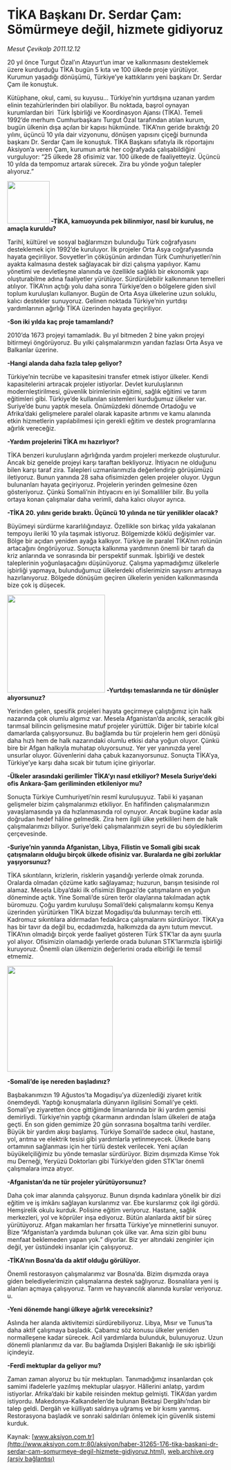 # TİKA Başkanı Dr. Serdar Çam: Sömürmeye değil, hizmete gidiyoruz

*Mesut Çevikalp 2011.12.12*

<font class="agenda2NewsSpot">
 20 yıl önce Turgut Özal’ın Atayurt’un imar ve kalkınmasını desteklemek üzere kurdurduğu TİKA bugün 5 kıta ve 100 ülkede proje yürütüyor. Kurumun yaşadığı dönüşümü, Türkiye’ye kattıklarını yeni başkanı Dr. Serdar Çam ile konuştuk.
</font>
<font class="newsDetail">
 <p>
  Kütüphane, okul, cami, su kuyusu… Türkiye’nin yurtdışına uzanan yardım elinin tezahürlerinden biri olabiliyor. Bu noktada, başrol oynayan kurumlardan biri  Türk İşbirliği ve Koordinasyon Ajansı (TİKA). Temeli 1992’de merhum Cumhurbaşkanı Turgut Özal tarafından atılan kurum, bugün ülkenin dışa açılan bir kapısı hükmünde. TİKA’nın geride bıraktığı 20 yılını, üçüncü 10 yıla dair vizyonunu, dönüşen yapısını çiçeği burnunda başkanı Dr. Serdar Çam ile konuştuk. TİKA Başkanı sıfatıyla ilk röportajını Aksiyon’a veren Çam, kurumun artık her coğrafyada çalışabildiğini vurguluyor: “25 ülkede 28 ofisimiz var. 100 ülkede de faaliyetteyiz. Üçüncü 10 yılda da tempomuz artarak sürecek. Zira bu yönde yoğun talepler alıyoruz.”
 </p>
 <p>
  <strong>
   <img alt="" height="98" src="http://web.archive.org/web/20120115080827im_/http://medya.aksiyon.com.tr/aksiyon/2011/12/12/tika3.png">
    -TİKA, kamuoyunda pek bilinmiyor, nasıl bir kuruluş, ne amaçla kuruldu?
   </img>
  </strong>
 </p>
 <p>
  Tarihî, kültürel ve sosyal bağlarımızın bulunduğu Türk coğrafyasını desteklemek için 1992’de kuruluyor. İlk projeler Orta Asya coğrafyasında hayata geçiriliyor. Sovyetler’in çöküşünün ardından Türk Cumhuriyetleri’nin ayakta kalmasına destek sağlayacak bir dizi çalışma yapılıyor. Kamu yönetimi ve devletleşme alanında ve özellikle sağlıklı bir ekonomik yapı oluşturabilme adına faaliyetler yürütüyor. Sürdürülebilir kalkınmanın temelleri atılıyor. TİKA’nın açtığı yolu daha sonra Türkiye’den o bölgelere giden sivil toplum kuruluşları kullanıyor. Bugün de Orta Asya ülkelerine uzun soluklu, kalıcı destekler sunuyoruz. Gelinen noktada Türkiye’nin yurtdışı yardımlarının ağırlığı TİKA üzerinden hayata geçiriliyor.
 </p>
 <p>
  <strong>
   -Son iki yılda kaç proje tamamlandı?
  </strong>
 </p>
 <p>
  2010’da 1673 projeyi tamamladık. Bu yıl bitmeden 2 bine yakın projeyi bitirmeyi öngörüyoruz. Bu yılki çalışmalarımızın yarıdan fazlası Orta Asya ve Balkanlar üzerine.
 </p>
 <p>
  <strong>
   -Hangi alanda daha fazla talep geliyor?
  </strong>
 </p>
 <p>
  Türkiye’nin tecrübe ve kapasitesini transfer etmek istiyor ülkeler. Kendi kapasitelerini artıracak projeler istiyorlar. Devlet kuruluşlarının modernleştirilmesi, güvenlik birimlerinin eğitimi, sağlık eğitimi ve tarım eğitimleri gibi. Türkiye’de kullanılan sistemleri kurduğumuz ülkeler var. Suriye’de bunu yaptık mesela. Önümüzdeki dönemde Ortadoğu ve Afrika’daki gelişmelere paralel olarak kapasite artırımı ve kamu alanında etkin hizmetlerin yapılabilmesi için gerekli eğitim ve destek programlarına ağırlık vereceğiz.
 </p>
 <p>
  <strong>
   -Yardım projelerini TİKA mı hazırlıyor?
  </strong>
 </p>
 <p>
  TİKA benzeri kuruluşların ağırlığında yardım projeleri merkezde oluşturulur. Ancak biz genelde projeyi karşı taraftan bekliyoruz. İhtiyacın ne olduğunu bilen karşı taraf zira. Talepleri uzmanlarımızla değerlendirip görüşümüzü iletiyoruz. Bunun yanında 28 saha ofisimizden gelen projeler oluyor. Uygun bulunanları hayata geçiriyoruz. Projelerin yerinden gelmesine özen gösteriyoruz. Çünkü Somali’nin ihtiyacını en iyi Somalililer bilir. Bu yolla ortaya konan çalışmalar daha verimli, daha kalıcı oluyor ayrıca.
 </p>
 <p>
  <strong>
   -TİKA 20. yılını geride bıraktı. Üçüncü 10 yılında ne tür yenilikler olacak?
  </strong>
 </p>
 <p>
  Büyümeyi sürdürme kararlılığındayız. Özellikle son birkaç yılda yakalanan tempoyu ileriki 10 yıla taşımak istiyoruz. Bölgemizde köklü değişimler var. Bölge bir açıdan yeniden ayağa kalkıyor. Türkiye ile paralel TİKA’nın rolünün artacağını öngörüyoruz. Sonuçta kalkınma yardımının önemli bir tarafı da kriz anlarında ve sonrasında bir perspektif sunmak. İşbirliği ve destek taleplerinin yoğunlaşacağını düşünüyoruz. Çalışma yapmadığımız ülkelerle işbirliği yapmaya, bulunduğumuz ülkelerdeki ofislerimizin sayısını artırmaya hazırlanıyoruz. Bölgede dönüşüm geçiren ülkelerin yeniden kalkınmasında bize çok iş düşecek.
 </p>
 <p>
  <img alt="" height="226" src="http://web.archive.org/web/20120115080827im_/http://medya.aksiyon.com.tr/aksiyon/2011/12/12/tika1.png">
   <strong>
    -Yurtdışı temaslarında ne tür dönüşler alıyorsunuz?
   </strong>
  </img>
 </p>
 <p>
  Yerinden gelen, spesifik projeleri hayata geçirmeye çalıştığımız için halk nazarında çok olumlu algımız var. Mesela Afganistan’da arıcılık, seracılık gibi tarımsal bilincin gelişmesine matuf projeler yürüttük. Diğer bir tabirle kılcal damarlarda çalışıyorsunuz. Bu bağlamda bu tür projelerin hem geri dönüşü daha hızlı hem de halk nazarındaki olumlu etkisi daha yoğun oluyor. Çünkü bire bir Afgan halkıyla muhatap oluyorsunuz. Yer yer yanınızda yerel unsurlar oluyor. Güvenlerini daha çabuk kazanıyorsunuz. Sonuçta TİKA’ya, Türkiye’ye karşı daha sıcak bir tutum içine giriyorlar.
 </p>
 <p>
  <strong>
   -Ülkeler arasındaki gerilimler TİKA’yı nasıl etkiliyor? Mesela Suriye’deki ofis Ankara-Şam geriliminden etkileniyor mu?
  </strong>
 </p>
 <p>
  Sonuçta Türkiye Cumhuriyeti’nin resmî kuruluşuyuz. Tabii ki yaşanan gelişmeler bizim çalışmalarımızı etkiliyor. En hafifinden çalışmalarımızın yavaşlamasında ya da hızlanmasında rol oynuyor. Ancak bugüne kadar asla doğrudan hedef hâline gelmedik. Zira hem ilgili ülke yetkilileri hem de halk çalışmalarımızı biliyor. Suriye’deki çalışmalarımızın seyri de bu söylediklerim çerçevesinde.
 </p>
 <p>
  <strong>
   -Suriye’nin yanında Afganistan, Libya, Filistin ve Somali gibi sıcak çatışmaların olduğu birçok ülkede ofisiniz var. Buralarda ne gibi zorluklar yaşıyorsunuz?
  </strong>
 </p>
 <p>
  TİKA sıkıntıların, krizlerin, risklerin yaşandığı yerlerde olmak zorunda. Oralarda olmadan çözüme katkı sağlayamaz; huzurun, barışın tesisinde rol alamaz. Mesela Libya’daki ilk ofisimizi Bingazi’de çatışmaların en yoğun döneminde açtık. Yine Somali’de süren terör olaylarına takılmadan açtık büromuzu. Çoğu yardım kuruluşu Somali’deki çalışmalarını komşu Kenya üzerinden yürütürken TİKA bizzat Mogadişu’da bulunmayı tercih etti. Kadromuz sıkıntılara aldırmadan fedakârca çalışmalarını sürdürüyor. TİKA’ya has bir tavır da değil bu, ecdadımızda, halkımızda da aynı tutum mevcut. TİKA’nın olmadığı birçok yerde faaliyet gösteren Türk STK’lar da aynı şuurla yol alıyor. Ofisimizin olamadığı yerlerde orada bulunan STK’larımızla işbirliği kuruyoruz. Önemli olan ülkemizin değerlerini orada elbirliği ile temsil etmemiz.
 </p>
 <p>
  <img alt="" height="244" src="http://web.archive.org/web/20120115080827im_/http://medya.aksiyon.com.tr/aksiyon/2011/12/12/tika2.png"/>
 </p>
 <p>
  <strong>
   -Somali’de işe nereden başladınız?
  </strong>
 </p>
 <p>
  Başbakanımızın 19 Ağustos’ta Mogadişu’ya düzenlediği ziyaret kritik önemdeydi. Yaptığı konuşmalarla dünyanın ilgilisini Somali’ye çekti. Somali’ye ziyaretten önce gittiğimde limanlarında bir iki yardım gemisi demirliydi. Türkiye’nin yaptığı çıkarmanın ardından İslam ülkeleri de atağa geçti. En son giden gemimize 20 gün sonrasına boşaltma tarihi verdiler. Büyük bir yardım akışı başlamış. Türkiye Somali’de sadece okul, hastane, yol, arıtma ve elektrik tesisi gibi yardımlarla yetinmeyecek. Ülkede barış ortamının sağlanması için her türlü destek verilecek. Yeni açılan büyükelçiliğimiz bu yönde temaslar sürdürüyor. Bizim dışımızda Kimse Yok mu Derneği, Yeryüzü Doktorları gibi Türkiye’den giden STK’lar önemli çalışmalara imza atıyor.
 </p>
 <p>
  <strong>
   -Afganistan’da ne tür projeler yürütüyorsunuz?
  </strong>
 </p>
 <p>
  Daha çok imar alanında çalışıyoruz. Bunun dışında kadınlara yönelik bir dizi eğitim ve iş imkânı sağlayan kurslarımız var. Ebe kurslarımız çok ilgi gördü. Hemşirelik okulu kurduk. Polisine eğitim veriyoruz. Hastane, sağlık merkezleri, yol ve köprüler inşa ediyoruz. Bütün alanlarda aktif bir süreç yürütüyoruz. Afgan makamları her fırsatta Türkiye’ye minnetlerini sunuyor. Bize “Afganistan’a yardımda bulunan çok ülke var. Ama sizin gibi bunu menfaat beklemeden yapan yok.” diyorlar. Biz yer altındaki zenginler için değil, yer üstündeki insanlar için çalışıyoruz.
 </p>
 <p>
  <strong>
   -TİKA’nın Bosna’da da aktif olduğu görülüyor.
  </strong>
 </p>
 <p>
  Önemli restorasyon çalışmalarımız var Bosna’da. Bizim dışımızda oraya giden belediyelerimizin çalışmalarına destek sağlıyoruz. Bosnalılara yeni iş alanları açmaya çalışıyoruz. Tarım ve hayvancılık alanında kurslar veriyoruz. u.
 </p>
 <p>
  <strong>
   -Yeni dönemde hangi ülkeye ağırlık vereceksiniz?
  </strong>
 </p>
 <p>
  Aslında her alanda aktivitemizi sürdürebiliyoruz. Libya, Mısır ve Tunus’ta daha aktif çalışmaya başladık. Çabamız söz konusu ülkeler yeniden normalleşene kadar sürecek. Acil yardımlarda bulunduk, bulunuyoruz. Uzun dönemli planlarımız da var. Bu bağlamda Dışişleri Bakanlığı ile sıkı işbirliği içindeyiz.
 </p>
 <p>
  <strong>
   -Ferdî mektuplar da geliyor mu?
  </strong>
 </p>
 <p>
  Zaman zaman alıyoruz bu tür mektupları. Tanımadığımız insanlardan çok samimi ifadelerle yazılmış mektuplar ulaşıyor. Hâllerini anlatıp, yardım istiyorlar. Afrika’daki bir kabile reisinden mektup gelmişti. TİKA’dan yardım istiyordu. Makedonya-Kalkandelen’de bulunan Bektaşi Dergâhı’ndan bir talep geldi. Dergâh ve külliyatı saldırıya uğramış ve bir kısmı yanmış. Restorasyona başladık ve sonraki saldırıları önlemek için güvenlik sistemi kurduk.
 </p>
</font>

Kaynak: [www.aksiyon.com.tr](http://www.aksiyon.com.tr:80/aksiyon/haber-31265-176-tika-baskani-dr-serdar-cam-somurmeye-degil-hizmete-gidiyoruz.html), [web.archive.org (arşiv bağlantısı)](http://web.archive.org/web/20120115080827/http://www.aksiyon.com.tr:80/aksiyon/haber-31265-176-tika-baskani-dr-serdar-cam-somurmeye-degil-hizmete-gidiyoruz.html)
